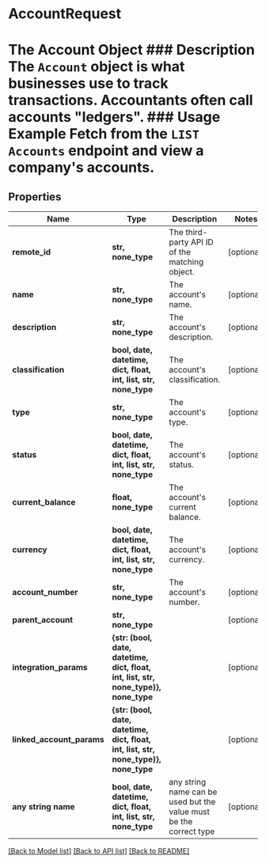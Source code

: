 # AccountRequest

# The Account Object ### Description The `Account` object is what businesses use to track transactions. Accountants often call accounts \"ledgers\".  ### Usage Example Fetch from the `LIST Accounts` endpoint and view a company's accounts.

## Properties
Name | Type | Description | Notes
------------ | ------------- | ------------- | -------------
**remote_id** | **str, none_type** | The third-party API ID of the matching object. | [optional] 
**name** | **str, none_type** | The account&#39;s name. | [optional] 
**description** | **str, none_type** | The account&#39;s description. | [optional] 
**classification** | **bool, date, datetime, dict, float, int, list, str, none_type** | The account&#39;s classification. | [optional] 
**type** | **str, none_type** | The account&#39;s type. | [optional] 
**status** | **bool, date, datetime, dict, float, int, list, str, none_type** | The account&#39;s status. | [optional] 
**current_balance** | **float, none_type** | The account&#39;s current balance. | [optional] 
**currency** | **bool, date, datetime, dict, float, int, list, str, none_type** | The account&#39;s currency. | [optional] 
**account_number** | **str, none_type** | The account&#39;s number. | [optional] 
**parent_account** | **str, none_type** |  | [optional] 
**integration_params** | **{str: (bool, date, datetime, dict, float, int, list, str, none_type)}, none_type** |  | [optional] 
**linked_account_params** | **{str: (bool, date, datetime, dict, float, int, list, str, none_type)}, none_type** |  | [optional] 
**any string name** | **bool, date, datetime, dict, float, int, list, str, none_type** | any string name can be used but the value must be the correct type | [optional]

[[Back to Model list]](../README.md#documentation-for-models) [[Back to API list]](../README.md#documentation-for-api-endpoints) [[Back to README]](../README.md)


